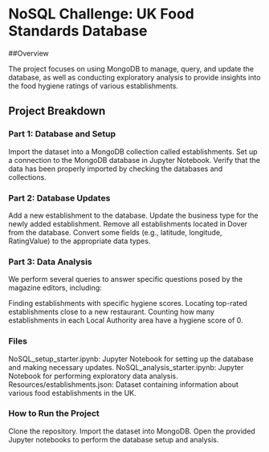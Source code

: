 # NoSQL Challenge: UK Food Standards Database

##Overview

The project focuses on using MongoDB to manage, query, and update the database, as well as conducting exploratory analysis to provide insights into the food hygiene ratings of various establishments.

## Project Breakdown

### Part 1: Database and Setup
Import the dataset into a MongoDB collection called establishments.
Set up a connection to the MongoDB database in Jupyter Notebook.
Verify that the data has been properly imported by checking the databases and collections.

### Part 2: Database Updates
Add a new establishment to the database.
Update the business type for the newly added establishment.
Remove all establishments located in Dover from the database.
Convert some fields (e.g., latitude, longitude, RatingValue) to the appropriate data types.

### Part 3: Data Analysis
We perform several queries to answer specific questions posed by the magazine editors, including:

Finding establishments with specific hygiene scores.
Locating top-rated establishments close to a new restaurant.
Counting how many establishments in each Local Authority area have a hygiene score of 0.
### Files
NoSQL_setup_starter.ipynb: Jupyter Notebook for setting up the database and making necessary updates.
NoSQL_analysis_starter.ipynb: Jupyter Notebook for performing exploratory data analysis.
Resources/establishments.json: Dataset containing information about various food establishments in the UK.

### How to Run the Project
Clone the repository.
Import the dataset into MongoDB.
Open the provided Jupyter notebooks to perform the database setup and analysis.

